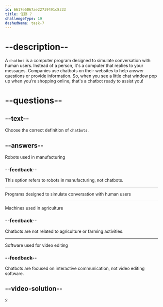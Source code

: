```yaml
---
id: 6617e5067ae22739491c8333
title: 任務 7
challengeType: 19
dashedName: task-7
---
```


# --description--

A `chatbot` is a computer program designed to simulate conversation with human users. Instead of a person, it's a computer that replies to your messages. Companies use chatbots on their websites to help answer questions or provide information. So, when you see a little chat window pop up when you're shopping online, that's a chatbot ready to assist you!

# --questions--

## --text--

Choose the correct definition of `chatbots`.

## --answers--

Robots used in manufacturing

### --feedback--

This option refers to robots in manufacturing, not chatbots.

---

Programs designed to simulate conversation with human users

---

Machines used in agriculture

### --feedback--

Chatbots are not related to agriculture or farming activities.

---

Software used for video editing

### --feedback--

Chatbots are focused on interactive communication, not video editing software.

## --video-solution--

2
